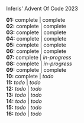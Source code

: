 Inferis' Advent Of Code 2023


**01:** complete | complete<br>
**02:** complete | complete<br>
**03:** complete | complete<br>
**04:** complete | complete<br>
**05:** complete | complete<br>
**06:** complete | complete<br>
**07:** complete | *in-progress*<br>
**08:** complete | *in-progress*<br>
**09:** complete | complete<br>
**10:** complete | *todo*<br>
**11:** *todo* | *todo*<br>
**12:** *todo* | *todo*<br>
**13:** *todo* | *todo*<br>
**14:** *todo* | *todo*<br>
**15:** *todo* | *todo*<br>
**16:** *todo* | *todo*<br>

